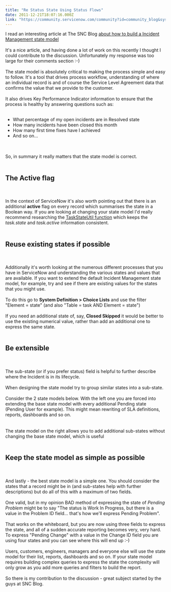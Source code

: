 ```yaml
---
title: "Re Status State Using Status Flows"
date: 2011-12-21T18:07:16.000Z
link: "https://community.servicenow.com/community?id=community_blog&sys_id=0f9ceee1dbd0dbc01dcaf3231f96194c"
---
```

<p>I read an interesting article at The SNC Blog <a title="w.snc-blog.com/2011/12/19/status-state-using-status-flows/" href="http://www.snc-blog.com/2011/12/19/status-state-using-status-flows/">about how to build a Incident Management state model</a><br /><br />It's a nice article, and having done a lot of work on this recently I thought I could contribute to the discussion. Unfortunately my response was too large for their comments section :-)<br /><br />The state model is absolutely critical to making the process simple and easy to follow. It's a tool that drives process workflow, understanding of where an individual record is and of course the Service Level Agreement data that confirms the value that we provide to the customer.<br /><br />It also drives Key Performance Indicator information to ensure that the process is healthy by answering questions such as:<br /><br /><ul><li>What percentage of my open incidents are in Resolved state</li><li>How many incidents have been closed this month</li><li>How many first time fixes have I achieved</li><li>And so on...</li></ul><br /><br />So, in summary it really matters that the state model is correct.<br /><br /><h2>The Active flag</h2><br /><br />In the context of ServiceNow it's also worth pointing out that there is an additional <b>active</b> flag on every record which summarises the state in a Boolean way. If you are looking at changing your state model I'd really recommend researching the <a title="ki.service-now.com/index.php?title=TaskStateUtil" href="http://wiki.service-now.com/index.php?title=TaskStateUtil">TaskStateUtil function</a> which keeps the <i>task.state</i> and <i>task.active</i> information consistent.<br /><br /><h2>Reuse existing states if possible</h2><br /><br />Additionally it's worth looking at the numerous different processes that you have in ServiceNow and understanding the various states and values that are available. If you want to extend the default Incident Management state model, for example, try and see if there are existing values for the states that you might use.<br /><br />To do this go to <b>System Definition &gt; Choice Lists</b> and use the filter "Element = state" (and also "Table = task AND Element = state")<br /><br />If you need an additional state of, say, <b>Closed Skipped</b> it would be better to use the existing numerical value, rather than add an additional one to express the same state.<br /><br /><h2>Be extensible</h2><br /><br />The sub-state (or if you prefer status) field is helpful to further describe where the Incident is in its lifecycle. <br /><br />When designing the state model try to group similar states into a sub-state. <br /><br />Consider the 2 state models below. With the left one you are forced into extending the base state model with every additional Pending state (Pending User for example). This might mean rewriting of SLA definitions, reports, dashboards and so on.<br /><br /><img  alt="" class="jive-image" src="5bd9a4c6db909344e9737a9e0f9619b0.iix" /><br /><br />The state model on the right allows you to add additional sub-states without changing the base state model, which is useful<br /><br /><h2>Keep the state model as simple as possible</h2><br /><br />And lastly - the best state model is a simple one. You should consider the states that a record might be in (and sub-states help with further descriptions) but do all of this with a maximum of two fields.<br /><br />One valid, but in my opinion BAD method of expressing the state of <i>Pending Problem</i> might be to say "The status is Work In Progress, but there is a value in the Problem ID field... that's how we'll express Pending Problem".<br /><br />That works on the whiteboard, but you are now using three fields to express the state, and all of a sudden accurate reporting becomes very, very hard. To express "Pending Change" with a value in the Change ID field you are using four states and you can see where this will end up :-)<br /><br />Users, customers, engineers, managers and everyone else will use the state model for their list, reports, dashboards and so on. If your state model requires building complex queries to express the state the complexity will only grow as you add more queries and filters to build the report.<br /><br />So there is my contribution to the discussion - great subject started by the guys at SNC Blog.</p>